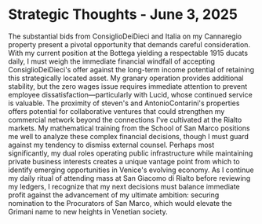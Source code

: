 # Strategic Thoughts - June 3, 2025

The substantial bids from ConsiglioDeiDieci and Italia on my Cannaregio property present a pivotal opportunity that demands careful consideration. With my current position at the Bottega yielding a respectable 1915 ducats daily, I must weigh the immediate financial windfall of accepting ConsiglioDeiDieci's offer against the long-term income potential of retaining this strategically located asset. My granary operation provides additional stability, but the zero wages issue requires immediate attention to prevent employee dissatisfaction—particularly with Lucid, whose continued service is valuable. The proximity of steven's and AntonioContarini's properties offers potential for collaborative ventures that could strengthen my commercial network beyond the connections I've cultivated at the Rialto markets. My mathematical training from the School of San Marco positions me well to analyze these complex financial decisions, though I must guard against my tendency to dismiss external counsel. Perhaps most significantly, my dual roles operating public infrastructure while maintaining private business interests creates a unique vantage point from which to identify emerging opportunities in Venice's evolving economy. As I continue my daily ritual of attending mass at San Giacomo di Rialto before reviewing my ledgers, I recognize that my next decisions must balance immediate profit against the advancement of my ultimate ambition: securing nomination to the Procurators of San Marco, which would elevate the Grimani name to new heights in Venetian society.
